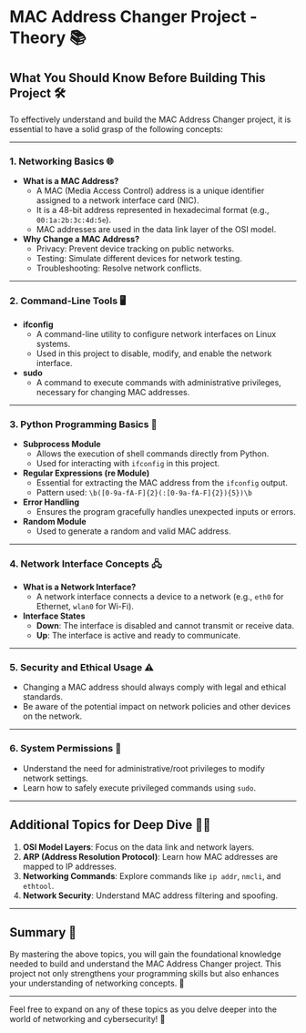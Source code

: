 # MAC Address Changer Project - Theory 📚

## What You Should Know Before Building This Project 🛠️
To effectively understand and build the MAC Address Changer project, it is essential to have a solid grasp of the following concepts:

---

### 1. **Networking Basics 🌐**
- **What is a MAC Address?**
  - A MAC (Media Access Control) address is a unique identifier assigned to a network interface card (NIC).
  - It is a 48-bit address represented in hexadecimal format (e.g., `00:1a:2b:3c:4d:5e`).
  - MAC addresses are used in the data link layer of the OSI model.
- **Why Change a MAC Address?**
  - Privacy: Prevent device tracking on public networks.
  - Testing: Simulate different devices for network testing.
  - Troubleshooting: Resolve network conflicts.

---

### 2. **Command-Line Tools 🖥️**
- **ifconfig**
  - A command-line utility to configure network interfaces on Linux systems.
  - Used in this project to disable, modify, and enable the network interface.
- **sudo**
  - A command to execute commands with administrative privileges, necessary for changing MAC addresses.

---

### 3. **Python Programming Basics 🐍**
- **Subprocess Module**
  - Allows the execution of shell commands directly from Python.
  - Used for interacting with `ifconfig` in this project.
- **Regular Expressions (re Module)**
  - Essential for extracting the MAC address from the `ifconfig` output.
  - Pattern used: `\b([0-9a-fA-F]{2}(:[0-9a-fA-F]{2}){5})\b`
- **Error Handling**
  - Ensures the program gracefully handles unexpected inputs or errors.
- **Random Module**
  - Used to generate a random and valid MAC address.

---

### 4. **Network Interface Concepts 🖧**
- **What is a Network Interface?**
  - A network interface connects a device to a network (e.g., `eth0` for Ethernet, `wlan0` for Wi-Fi).
- **Interface States**
  - **Down**: The interface is disabled and cannot transmit or receive data.
  - **Up**: The interface is active and ready to communicate.

---

### 5. **Security and Ethical Usage ⚠️**
- Changing a MAC address should always comply with legal and ethical standards.
- Be aware of the potential impact on network policies and other devices on the network.

---

### 6. **System Permissions 🔑**
- Understand the need for administrative/root privileges to modify network settings.
- Learn how to safely execute privileged commands using `sudo`.

---

## Additional Topics for Deep Dive 🕵️‍♂️
1. **OSI Model Layers**: Focus on the data link and network layers.
2. **ARP (Address Resolution Protocol)**: Learn how MAC addresses are mapped to IP addresses.
3. **Networking Commands**: Explore commands like `ip addr`, `nmcli`, and `ethtool`.
4. **Network Security**: Understand MAC address filtering and spoofing.

---

## Summary 📝
By mastering the above topics, you will gain the foundational knowledge needed to build and understand the MAC Address Changer project. This project not only strengthens your programming skills but also enhances your understanding of networking concepts. 🌟

---

Feel free to expand on any of these topics as you delve deeper into the world of networking and cybersecurity! 🚀

